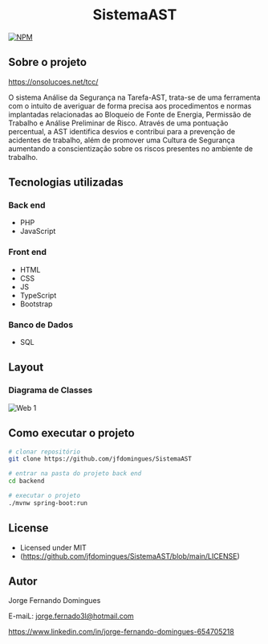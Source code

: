 <h1 align="center">SistemaAST</h1>

[![NPM](https://img.shields.io/npm/l/react)](https://github.com/jfdomingues/SistemaAST/blob/main/LICENSE)

## Sobre o projeto
<https://onsolucoes.net/tcc/>

O sistema Análise da Segurança na Tarefa-AST, trata-se de uma ferramenta com o intuito de averiguar de forma precisa aos procedimentos e normas implantadas relacionadas ao Bloqueio de Fonte de Energia, Permissão de Trabalho e Análise Preliminar de Risco. Através de uma pontuação percentual, a AST identifica desvios e contribui para a prevenção de acidentes de trabalho, além de promover uma Cultura de Segurança aumentando a conscientização sobre os riscos presentes no ambiente de trabalho.


## Tecnologias utilizadas
### Back end
- PHP
- JavaScript

### Front end
- HTML
- CSS
- JS
- TypeScript
- Bootstrap

### Banco de Dados
- SQL

## Layout
### Diagrama de Classes
![Web 1](https://github.com/jfdomingues/SistemaAST/tree/main/public/img/readmi-diagrama.png)

<!--
## Layout mobile
![Mobile 1](https://github.com/acenelio/assets/raw/main/sds1/mobile1.png) ![Mobile 2](https://github.com/acenelio/assets/raw/main/sds1/mobile2.png)

## Layout web
![Web 1](https://github.com/acenelio/assets/raw/main/sds1/web1.png)

![Web 2](https://github.com/acenelio/assets/raw/main/sds1/web2.png)

## Modelo conceitual
![Modelo Conceitual](https://github.com/acenelio/assets/raw/main/sds1/modelo-conceitual.png)
-->


## Como executar o projeto
```bash
# clonar repositório
git clone https://github.com/jfdomingues/SistemaAST

# entrar na pasta do projeto back end
cd backend

# executar o projeto
./mvnw spring-boot:run
```

## License
- Licensed under MIT
- (https://github.com/jfdomingues/SistemaAST/blob/main/LICENSE)

## Autor
Jorge Fernando Domingues

E-maiL: jorge.fernado3l@hotmail.com

https://www.linkedin.com/in/jorge-fernando-domingues-654705218
